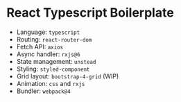 # React Typescript Boilerplate

- Language: `typescript`
- Routing: `react-router-dom`
- Fetch API: `axios`
- Async handler: `rxjs@6`
- State management: `unstead`
- Styling: `styled-component`
- Grid layout: `bootstrap-4-grid` (WIP)
- Animation: `css` and `rxjs`
- Bundler: `webpack@4`